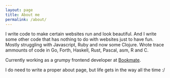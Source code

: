 ```yaml
---
layout: page
title: About me
permalink: /about/
---
```


I write code to make certain websites run and look beautiful. And 
I write some other code that has nothing to do with websites just to 
have fun. Mostly struggling with Javascript, Ruby and now some Clojure.
Wrote trace ammounts of code in Go, Forth, Haskell, Rust, Pascal, asm, 
      R and&nbsp;C.

Currently working as a grumpy frontend developer at 
[Bookmate][bookmate].

I do need to write a proper about page, but life gets in the way all the 
time
:/

[bookmate]: http://bookmate.com "Bookmate"
